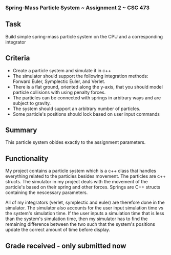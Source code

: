 ### Spring-Mass Particle System ~ Assignment 2 ~ CSC 473

## Task

Build simple spring-mass particle system on the CPU and a corresponding integrator

## Criteria
- Create a particle system and simulate it in c++
- The simulator should support the following integration methods:  Forward Euler, Symplectic Euler, and Verlet.
- There is a flat ground, oriented along the y-axis, that you should model particle collisions with using penalty forces. 
- The particles can be connected with springs in arbitrary ways and are subject to gravity.
- The system should support an arbitrary number of particles. 
- Some particle's positions should lock based on user input commands

## Summary
This particle system obides exactly to the assignment parameters.

## Functionality
My project contains a particle system which is a c++ class that handles everything related to the particles besides movement. The particles are c++ structs.
The simulator in my project deals with the movement of the particle's based on their spring and other forces. Springs are C++ structs containing the nescessary parameters.

All of my integrators (verlet, symplectic and euler) are therefore done in the simulator. The simulator also accounts for the user input simulation time vs the system's simulation time. If the user inputs a simulation time that is less than the system's simulation time, then my simulator has to find the remaining difference between the two such that the system's positions update the correct amount of time before display.


## Grade received - only submitted now

